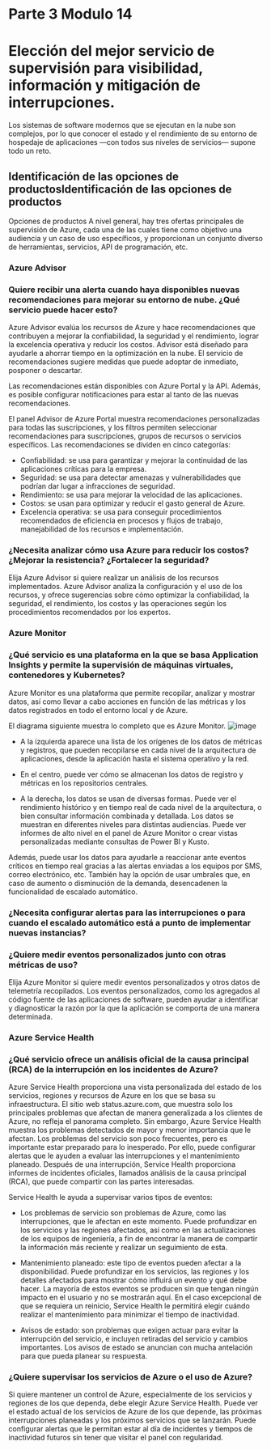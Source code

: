 # Parte 3 Modulo 14
# Elección del mejor servicio de supervisión para visibilidad, información y mitigación de interrupciones.

Los sistemas de software modernos que se ejecutan en la nube son complejos, por lo que conocer el estado y el rendimiento de su entorno de hospedaje de aplicaciones —con todos sus niveles de servicios— supone todo un reto.

## Identificación de las opciones de productosIdentificación de las opciones de productos
Opciones de productos
A nivel general, hay tres ofertas principales de supervisión de Azure, cada una de las cuales tiene como objetivo una audiencia y un caso de uso específicos, y proporcionan un conjunto diverso de herramientas, servicios, API de programación, etc.

### Azure Advisor
### Quiere recibir una alerta cuando haya disponibles nuevas recomendaciones para mejorar su entorno de nube. ¿Qué servicio puede hacer esto?
Azure Advisor evalúa los recursos de Azure y hace recomendaciones que contribuyen a mejorar la confiabilidad, la seguridad y el rendimiento, lograr la excelencia operativa y reducir los costos. Advisor está diseñado para ayudarle a ahorrar tiempo en la optimización en la nube. El servicio de recomendaciones sugiere medidas que puede adoptar de inmediato, posponer o descartar.

Las recomendaciones están disponibles con Azure Portal y la API. Además, es posible configurar notificaciones para estar al tanto de las nuevas recomendaciones.

El panel Advisor de Azure Portal muestra recomendaciones personalizadas para todas las suscripciones, y los filtros permiten seleccionar recomendaciones para suscripciones, grupos de recursos o servicios específicos. Las recomendaciones se dividen en cinco categorías:

- Confiabilidad: se usa para garantizar y mejorar la continuidad de las aplicaciones críticas para la empresa.
- Seguridad: se usa para detectar amenazas y vulnerabilidades que podrían dar lugar a infracciones de seguridad.
- Rendimiento: se usa para mejorar la velocidad de las aplicaciones.
- Costos: se usan para optimizar y reducir el gasto general de Azure.
- Excelencia operativa: se usa para conseguir procedimientos recomendados de eficiencia en procesos y flujos de trabajo, manejabilidad de los recursos e implementación.

### ¿Necesita analizar cómo usa Azure para reducir los costos? ¿Mejorar la resistencia? ¿Fortalecer la seguridad?
Elija Azure Advisor si quiere realizar un análisis de los recursos implementados. Azure Advisor analiza la configuración y el uso de los recursos, y ofrece sugerencias sobre cómo optimizar la confiabilidad, la seguridad, el rendimiento, los costos y las operaciones según los procedimientos recomendados por los expertos.

### Azure Monitor
### ¿Qué servicio es una plataforma en la que se basa Application Insights y permite la supervisión de máquinas virtuales, contenedores y Kubernetes?
Azure Monitor es una plataforma que permite recopilar, analizar y mostrar datos, así como llevar a cabo acciones en función de las métricas y los datos registrados en todo el entorno local y de Azure.

El diagrama siguiente muestra lo completo que es Azure Monitor.
![image](https://user-images.githubusercontent.com/86896526/125987610-d76afefd-a666-4882-838b-f20f808e4362.png)

- A la izquierda aparece una lista de los orígenes de los datos de métricas y registros, que pueden recopilarse en cada nivel de la arquitectura de aplicaciones, desde la aplicación hasta el sistema operativo y la red.

- En el centro, puede ver cómo se almacenan los datos de registro y métricas en los repositorios centrales.

- A la derecha, los datos se usan de diversas formas. Puede ver el rendimiento histórico y en tiempo real de cada nivel de la arquitectura, o bien consultar información combinada y detallada. Los datos se muestran en diferentes niveles para distintas audiencias. Puede ver informes de alto nivel en el panel de Azure Monitor o crear vistas personalizadas mediante consultas de Power BI y Kusto.

Además, puede usar los datos para ayudarle a reaccionar ante eventos críticos en tiempo real gracias a las alertas enviadas a los equipos por SMS, correo electrónico, etc. También hay la opción de usar umbrales que, en caso de aumento o disminución de la demanda, desencadenen la funcionalidad de escalado automático.

### ¿Necesita configurar alertas para las interrupciones o para cuando el escalado automático está a punto de implementar nuevas instancias?
### ¿Quiere medir eventos personalizados junto con otras métricas de uso?
Elija Azure Monitor si quiere medir eventos personalizados y otros datos de telemetría recopilados. Los eventos personalizados, como los agregados al código fuente de las aplicaciones de software, pueden ayudar a identificar y diagnosticar la razón por la que la aplicación se comporta de una manera determinada.

### Azure Service Health
### ¿Qué servicio ofrece un análisis oficial de la causa principal (RCA) de la interrupción en los incidentes de Azure?
Azure Service Health proporciona una vista personalizada del estado de los servicios, regiones y recursos de Azure en los que se basa su infraestructura. El sitio web status.azure.com, que muestra solo los principales problemas que afectan de manera generalizada a los clientes de Azure, no refleja el panorama completo. Sin embargo, Azure Service Health muestra los problemas detectados de mayor y menor importancia que le afectan. Los problemas del servicio son poco frecuentes, pero es importante estar preparado para lo inesperado. Por ello, puede configurar alertas que le ayuden a evaluar las interrupciones y el mantenimiento planeado. Después de una interrupción, Service Health proporciona informes de incidentes oficiales, llamados análisis de la causa principal (RCA), que puede compartir con las partes interesadas.

Service Health le ayuda a supervisar varios tipos de eventos:

- Los problemas de servicio son problemas de Azure, como las interrupciones, que le afectan en este momento. Puede profundizar en los servicios y las regiones afectados, así como en las actualizaciones de los equipos de ingeniería, a fin de encontrar la manera de compartir la información más reciente y realizar un seguimiento de esta.

- Mantenimiento planeado: este tipo de eventos pueden afectar a la disponibilidad. Puede profundizar en los servicios, las regiones y los detalles afectados para mostrar cómo influirá un evento y qué debe hacer. La mayoría de estos eventos se producen sin que tengan ningún impacto en el usuario y no se mostrarán aquí. En el caso excepcional de que se requiera un reinicio, Service Health le permitirá elegir cuándo realizar el mantenimiento para minimizar el tiempo de inactividad.

- Avisos de estado: son problemas que exigen actuar para evitar la interrupción del servicio, e incluyen retiradas del servicio y cambios importantes. Los avisos de estado se anuncian con mucha antelación para que pueda planear su respuesta.

### ¿Quiere supervisar los servicios de Azure o el uso de Azure?
Si quiere mantener un control de Azure, especialmente de los servicios y regiones de los que dependa, debe elegir Azure Service Health. Puede ver el estado actual de los servicios de Azure de los que depende, las próximas interrupciones planeadas y los próximos servicios que se lanzarán. Puede configurar alertas que le permitan estar al día de incidentes y tiempos de inactividad futuros sin tener que visitar el panel con regularidad.

